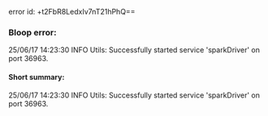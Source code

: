 error id: +t2FbR8LedxIv7nT21hPhQ==
### Bloop error:

25/06/17 14:23:30 INFO Utils: Successfully started service 'sparkDriver' on port 36963.
#### Short summary: 

25/06/17 14:23:30 INFO Utils: Successfully started service 'sparkDriver' on port 36963.